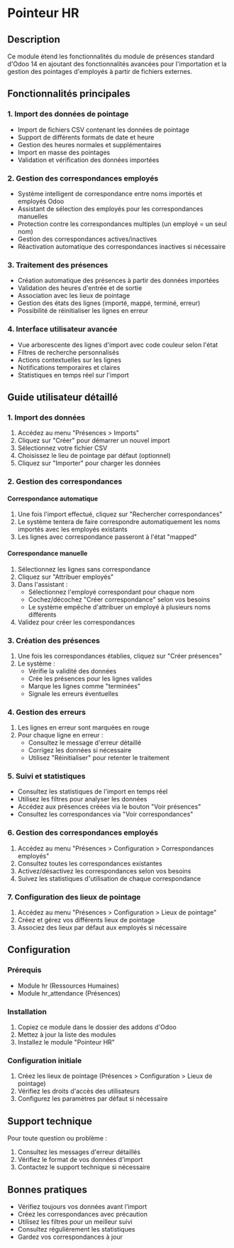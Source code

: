 # Pointeur HR

## Description
Ce module étend les fonctionnalités du module de présences standard d'Odoo 14 en ajoutant des fonctionnalités avancées pour l'importation et la gestion des pointages d'employés à partir de fichiers externes.

## Fonctionnalités principales

### 1. Import des données de pointage
- Import de fichiers CSV contenant les données de pointage
- Support de différents formats de date et heure
- Gestion des heures normales et supplémentaires
- Import en masse des pointages
- Validation et vérification des données importées

### 2. Gestion des correspondances employés
- Système intelligent de correspondance entre noms importés et employés Odoo
- Assistant de sélection des employés pour les correspondances manuelles
- Protection contre les correspondances multiples (un employé = un seul nom)
- Gestion des correspondances actives/inactives
- Réactivation automatique des correspondances inactives si nécessaire

### 3. Traitement des présences
- Création automatique des présences à partir des données importées
- Validation des heures d'entrée et de sortie
- Association avec les lieux de pointage
- Gestion des états des lignes (importé, mappé, terminé, erreur)
- Possibilité de réinitialiser les lignes en erreur

### 4. Interface utilisateur avancée
- Vue arborescente des lignes d'import avec code couleur selon l'état
- Filtres de recherche personnalisés
- Actions contextuelles sur les lignes
- Notifications temporaires et claires
- Statistiques en temps réel sur l'import

## Guide utilisateur détaillé

### 1. Import des données
1. Accédez au menu "Présences > Imports"
2. Cliquez sur "Créer" pour démarrer un nouvel import
3. Sélectionnez votre fichier CSV
4. Choisissez le lieu de pointage par défaut (optionnel)
5. Cliquez sur "Importer" pour charger les données

### 2. Gestion des correspondances
#### Correspondance automatique
1. Une fois l'import effectué, cliquez sur "Rechercher correspondances"
2. Le système tentera de faire correspondre automatiquement les noms importés avec les employés existants
3. Les lignes avec correspondance passeront à l'état "mapped"

#### Correspondance manuelle
1. Sélectionnez les lignes sans correspondance
2. Cliquez sur "Attribuer employés"
3. Dans l'assistant :
   - Sélectionnez l'employé correspondant pour chaque nom
   - Cochez/décochez "Créer correspondance" selon vos besoins
   - Le système empêche d'attribuer un employé à plusieurs noms différents
4. Validez pour créer les correspondances

### 3. Création des présences
1. Une fois les correspondances établies, cliquez sur "Créer présences"
2. Le système :
   - Vérifie la validité des données
   - Crée les présences pour les lignes valides
   - Marque les lignes comme "terminées"
   - Signale les erreurs éventuelles

### 4. Gestion des erreurs
1. Les lignes en erreur sont marquées en rouge
2. Pour chaque ligne en erreur :
   - Consultez le message d'erreur détaillé
   - Corrigez les données si nécessaire
   - Utilisez "Réinitialiser" pour retenter le traitement

### 5. Suivi et statistiques
- Consultez les statistiques de l'import en temps réel
- Utilisez les filtres pour analyser les données
- Accédez aux présences créées via le bouton "Voir présences"
- Consultez les correspondances via "Voir correspondances"

### 6. Gestion des correspondances employés
1. Accédez au menu "Présences > Configuration > Correspondances employés"
2. Consultez toutes les correspondances existantes
3. Activez/désactivez les correspondances selon vos besoins
4. Suivez les statistiques d'utilisation de chaque correspondance

### 7. Configuration des lieux de pointage
1. Accédez au menu "Présences > Configuration > Lieux de pointage"
2. Créez et gérez vos différents lieux de pointage
3. Associez des lieux par défaut aux employés si nécessaire

## Configuration

### Prérequis
- Module hr (Ressources Humaines)
- Module hr_attendance (Présences)

### Installation
1. Copiez ce module dans le dossier des addons d'Odoo
2. Mettez à jour la liste des modules
3. Installez le module "Pointeur HR"

### Configuration initiale
1. Créez les lieux de pointage (Présences > Configuration > Lieux de pointage)
2. Vérifiez les droits d'accès des utilisateurs
3. Configurez les paramètres par défaut si nécessaire

## Support technique
Pour toute question ou problème :
1. Consultez les messages d'erreur détaillés
2. Vérifiez le format de vos données d'import
3. Contactez le support technique si nécessaire

## Bonnes pratiques
- Vérifiez toujours vos données avant l'import
- Créez les correspondances avec précaution
- Utilisez les filtres pour un meilleur suivi
- Consultez régulièrement les statistiques
- Gardez vos correspondances à jour
